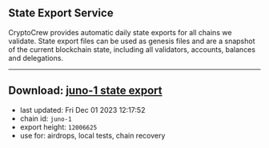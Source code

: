 ## State Export Service
CryptoCrew provides automatic daily state exports for all chains we validate. State export files can be used as genesis files and are a snapshot of the current blockchain state, including all validators, accounts, balances and delegations.

---
**Download: [juno-1 state export](https://dl.ccvalidators.com/SERVICE/juno/juno-1_export_12006625.json)**
---

- last updated: Fri Dec 01 2023 12:17:52
- chain id: `juno-1`
- export height: `12006625`
- use for: airdrops, local tests, chain recovery
